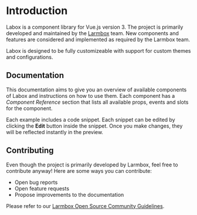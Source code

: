 # Introduction

Labox is a component library for Vue.js version 3. The project is primarily developed and maintained by the [Larmbox](https://larmbox.com) team. New components and features are considered and implemented as required by the Larmbox team.

Labox is designed to be fully customizeable with support for custom themes and configurations.

## Documentation

This documentation aims to give you an overview of available components of Labox and instructions on how to use them. Each component has a _Component Reference_ section that lists all available props, events and slots for the component.

Each example includes a code snippet. Each snippet can be edited by clicking the **Edit** button inside the snippet. Once you make changes, they will be reflected instantly in the preview.

## Contributing

Even though the project is primarily developed by Larmbox, feel free to contribute anyway! Here are some ways you can contribute:

- Open bug reports
- Open feature requests
- Propose improvements to the documentation

Please refer to our [Larmbox Open Source Community Guidelines](https://github.com/larmbox/labox/blob/HEAD/CODE_OF_CONDUCT.md).
